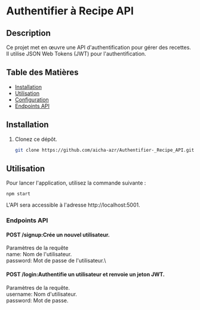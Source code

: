 # Authentifier à Recipe API

## Description

Ce projet met en œuvre une API d'authentification pour gérer des recettes. Il utilise JSON Web Tokens (JWT) pour l'authentification.

## Table des Matières

- [Installation](#installation)
- [Utilisation](#utilisation)
- [Configuration](#configuration)
- [Endpoints API](#endpoints-api)


## Installation

1. Clonez ce dépôt.
   ```bash
   git clone https://github.com/aicha-azr/Authentifier-_Recipe_API.git

## Utilisation
Pour lancer l'application, utilisez la commande suivante :
 
    npm start

L'API sera accessible à l'adresse http://localhost:5001.

### Endpoints API

 #### POST  /signup:Crée un nouvel utilisateur.

Paramètres de la requête\
name: Nom de l'utilisateur.\
password: Mot de passe de l'utilisateur.\
#### POST /login:Authentifie un utilisateur et renvoie un jeton JWT.
Paramètres de la requête.\
username: Nom d'utilisateur.\
password: Mot de passe.
